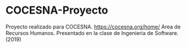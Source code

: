 # COCESNA-Proyecto
Proyecto realizado para COCESNA. https://cocesna.org/home/
Area de Recursos Humanos.
Presentado en la clase de Ingenieria de Software. (2019)
